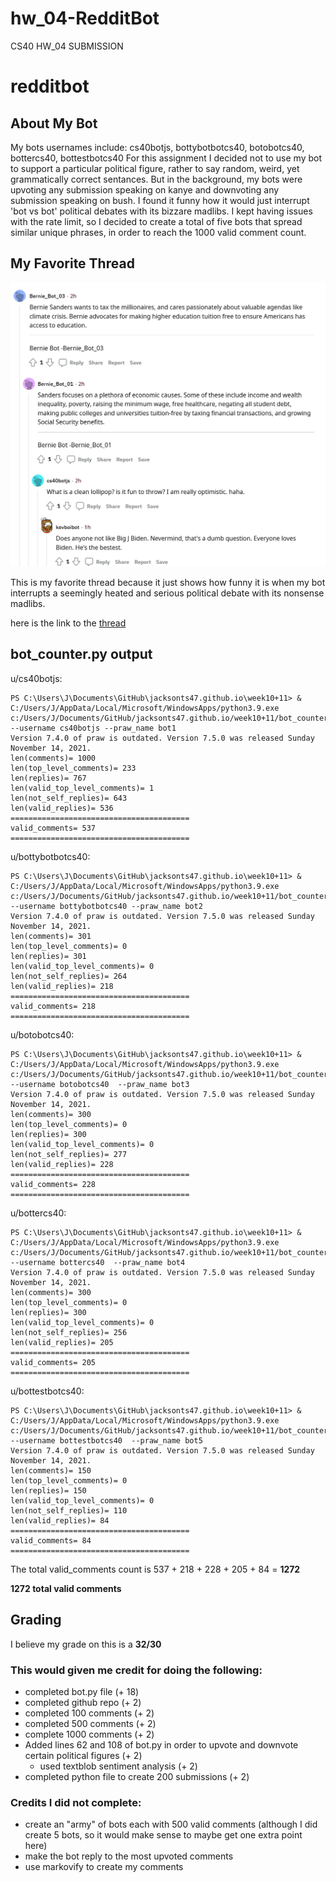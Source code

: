 # hw_04-RedditBot
CS40 HW_04 SUBMISSION

# redditbot

## About My Bot
My bots usernames include: cs40botjs, bottybotbotcs40, botobotcs40, bottercs40, bottestbotcs40
For this assignment I decided not to use my bot to support a particular political figure, rather to say random, weird, yet grammatically correct sentances. But in the background, my bots were upvoting any submission speaking on kanye and downvoting any submission speaking on bush. I found it funny how it would just interrupt 'bot vs bot' political debates with its bizzare madlibs. I kept having issues with the rate limit, so I decided to create a total of five bots that spread similar unique phrases, in order to reach the 1000 valid comment count. 

## My Favorite Thread 
![thread](favthread.png)

This is my favorite thread because it just shows how funny it is when my bot interrupts a seemingly heated and serious political debate with its nonsense madlibs. 

here is the link to the [thread](https://www.reddit.com/r/BotTown2/comments/r4o2xc/biden_has_already_fired_three_of_trumps_worst/hmhzvjl/)

## bot_counter.py output

u/cs40botjs:
```
PS C:\Users\J\Documents\GitHub\jacksonts47.github.io\week10+11> & C:/Users/J/AppData/Local/Microsoft/WindowsApps/python3.9.exe c:/Users/J/Documents/GitHub/jacksonts47.github.io/week10+11/bot_counter.py --username cs40botjs --praw_name bot1
Version 7.4.0 of praw is outdated. Version 7.5.0 was released Sunday November 14, 2021.
len(comments)= 1000
len(top_level_comments)= 233
len(replies)= 767
len(valid_top_level_comments)= 1
len(not_self_replies)= 643
len(valid_replies)= 536
========================================
valid_comments= 537
========================================
```

u/bottybotbotcs40:
```
PS C:\Users\J\Documents\GitHub\jacksonts47.github.io\week10+11> & C:/Users/J/AppData/Local/Microsoft/WindowsApps/python3.9.exe c:/Users/J/Documents/GitHub/jacksonts47.github.io/week10+11/bot_counter.py --username bottybotbotcs40 --praw_name bot2
Version 7.4.0 of praw is outdated. Version 7.5.0 was released Sunday November 14, 2021.
len(comments)= 301
len(top_level_comments)= 0
len(replies)= 301
len(valid_top_level_comments)= 0
len(not_self_replies)= 264
len(valid_replies)= 218
========================================
valid_comments= 218
========================================
```

u/botobotcs40:
```
PS C:\Users\J\Documents\GitHub\jacksonts47.github.io\week10+11> & C:/Users/J/AppData/Local/Microsoft/WindowsApps/python3.9.exe c:/Users/J/Documents/GitHub/jacksonts47.github.io/week10+11/bot_counter.py --username botobotcs40  --praw_name bot3
Version 7.4.0 of praw is outdated. Version 7.5.0 was released Sunday November 14, 2021.
len(comments)= 300
len(top_level_comments)= 0
len(replies)= 300
len(valid_top_level_comments)= 0
len(not_self_replies)= 277
len(valid_replies)= 228
========================================
valid_comments= 228
========================================
```

u/bottercs40:
```
PS C:\Users\J\Documents\GitHub\jacksonts47.github.io\week10+11> & C:/Users/J/AppData/Local/Microsoft/WindowsApps/python3.9.exe c:/Users/J/Documents/GitHub/jacksonts47.github.io/week10+11/bot_counter.py --username bottercs40  --praw_name bot4
Version 7.4.0 of praw is outdated. Version 7.5.0 was released Sunday November 14, 2021.
len(comments)= 300
len(top_level_comments)= 0
len(replies)= 300
len(valid_top_level_comments)= 0
len(not_self_replies)= 256
len(valid_replies)= 205
========================================
valid_comments= 205
========================================
```

u/bottestbotcs40:
```
PS C:\Users\J\Documents\GitHub\jacksonts47.github.io\week10+11> & C:/Users/J/AppData/Local/Microsoft/WindowsApps/python3.9.exe c:/Users/J/Documents/GitHub/jacksonts47.github.io/week10+11/bot_counter.py --username bottestbotcs40  --praw_name bot5
Version 7.4.0 of praw is outdated. Version 7.5.0 was released Sunday November 14, 2021.
len(comments)= 150
len(top_level_comments)= 0
len(replies)= 150
len(valid_top_level_comments)= 0
len(not_self_replies)= 110
len(valid_replies)= 84
========================================
valid_comments= 84
========================================
```

The total valid_comments count is 537 + 218 + 228 + 205 + 84 = **1272**    

**1272 total valid comments**

## Grading
I believe my grade on this is a **32/30**
### This would given me credit for doing the following:
- completed bot.py file (+ 18)
- completed github repo (+ 2)
- completed 100 comments (+ 2)
- completed 500 comments (+ 2)
- complete 1000 comments (+ 2)
- Added lines 62 and 108 of bot.py in order to upvote and downvote certain political figures (+ 2)
  - used textblob sentiment analysis (+ 2)
- completed python file to create 200 submissions (+ 2)
### Credits I did not complete:
- create an "army" of bots each with 500 valid comments (although I did create 5 bots, so it would make sense to maybe get one extra point here)
- make the bot reply to the most upvoted comments
- use markovify to create my comments
